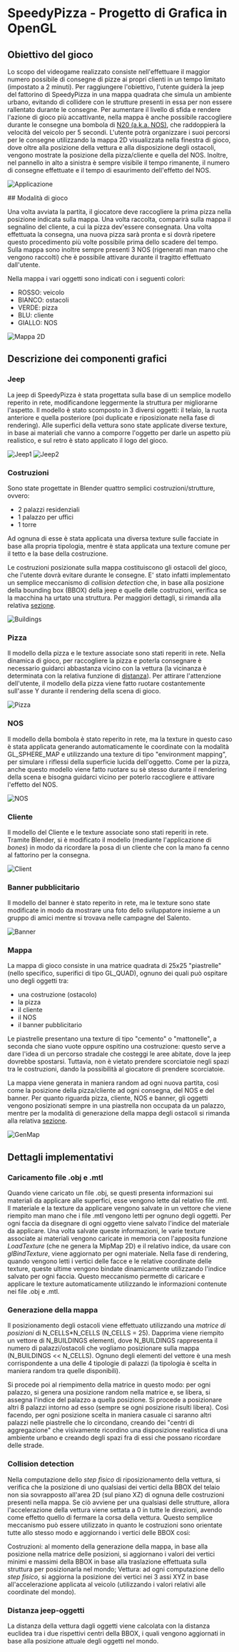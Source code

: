 
# SpeedyPizza - Progetto di Grafica in OpenGL

## Obiettivo del gioco

Lo scopo del videogame realizzato consiste nell'effettuare il maggior numero possibile di consegne di pizze ai propri clienti in un tempo limitato 
(impostato a 2 minuti). Per raggiungere l'obiettivo, l'utente guider&agrave; la jeep del fattorino di SpeedyPizza in una mappa quadrata che simula un 
ambiente urbano, evitando di collidere con le strutture presenti in essa per non essere rallentato durante le consegne. Per aumentare il livello di 
sfida e rendere l'azione di gioco pi&ugrave; accattivante, nella mappa &egrave; anche possibile raccogliere durante le consegne una bombola di 
<a href="https://it.wikipedia.org/wiki/Ossido_di_diazoto">N20 (a.k.a. NOS)</a>, che raddoppier&agrave; la velocit&agrave; del veicolo per 5 secondi. L'utente potr&agrave; organizzare i
suoi percorsi per le consegne utilizzando la mappa 2D visualizzata nella finestra di gioco, dove oltre alla posizione della vettura e alla disposizione degli
ostacoli, vengono mostrate la posizione della pizza/cliente e quella del NOS. Inoltre, nel pannello in alto a sinistra &egrave; sempre visibile il tempo rimanente,
il numero di consegne effettuate e il tempo di esaurimento dell'effetto del NOS.

![Applicazione](doc/images/snapshot1.png)


## Modalit&agrave; di gioco

Una volta avviata la partita, il giocatore deve raccogliere la prima pizza nella posizione indicata sulla mappa. Una volta raccolta, comparir&agrave; sulla mappa
il segnalino del cliente, a cui la pizza dev'essere consegnata. Una volta effettuata la consegna, una nuova pizza sar&agrave; pronta e si dovr&agrave; ripetere questo 
procedimento pi&ugrave; volte possibile prima dello scadere del tempo. Sulla mappa sono inoltre sempre presenti 3 NOS (rigenerati man mano che vengono raccolti) che &egrave; possibile attivare durante il tragitto 
effettuato dall'utente.

Nella mappa i vari oggetti sono indicati con i seguenti colori:

* ROSSO: veicolo
* BIANCO: ostacoli
* VERDE: pizza
* BLU: cliente
* GIALLO: NOS

![Mappa 2D](doc/images/map.png)

## Descrizione dei componenti grafici 

### Jeep

La jeep di SpeedyPizza &egrave; stata progettata sulla base di un semplice modello reperito in rete, modificandone leggermente la struttura per migliorarne 
l'aspetto. Il modello &egrave; stato scomposto in 3 diversi oggetti: il telaio, la ruota anteriore e quella posteriore (poi duplicate e riposizionate nella fase di
rendering). Alle superfici della vettura sono state applicate diverse texture, in base ai materiali che vanno a comporre l'oggetto per darle un aspetto pi&ugrave; 
realistico, e sul retro &egrave; stato applicato il logo del gioco.

![Jeep1](doc/images/car1.png)
![Jeep2](doc/images/car2.png)

### Costruzioni

Sono state progettate in Blender quattro semplici costruzioni/strutture, ovvero:

* 2 palazzi residenziali
* 1 palazzo per uffici
* 1 torre

Ad ognuna di esse &egrave; stata applicata una diversa texture sulle facciate in base alla propria tipologia, mentre &egrave; stata applicata una texture comune per il tetto
e la base della costruzione.

Le costruzioni posizionate sulla mappa costituiscono gli ostacoli del gioco, che l'utente dovr&agrave; evitare durante le consegne. E' stato infatti implementato
un semplice meccanismo di _collision detection_ che, in base alla posizione della bounding box (BBOX) della jeep e quelle delle costruzioni, 
verifica se la macchina ha urtato una struttura. Per maggiori dettagli, si rimanda alla relativa <a href="#coll_det">sezione</a>. 

![Buildings](doc/images/buildings.png)

### Pizza

Il modello della pizza e le texture associate sono stati reperiti in rete. Nella dinamica di gioco, per raccogliere la pizza e poterla consegnare &egrave; necessario
guidarci abbastanza vicino con la vettura (la vicinanza &egrave; determinata con la relativa funzione di <a href="#distance">distanza</a>). Per attirare l'attenzione dell'utente,
il modello della pizza viene fatto ruotare costantemente sull'asse Y durante il rendering della scena di gioco.

![Pizza](doc/images/pizza.png)

### NOS

Il modello della bombola &egrave; stato reperito in rete, ma la texture in questo caso &egrave; stata applicata generando automaticamente le coordinate con la modalit&agrave;
GL_SPHERE_MAP e utilizzando una texture di tipo "environment mapping", per simulare i riflessi della superficie lucida dell'oggetto. Come per la pizza,
anche questo modello viene fatto ruotare su s&egrave; stesso durante il rendering della scena e bisogna guidarci vicino per poterlo raccogliere e attivare l'effetto del NOS.

![NOS](doc/images/nos.png)

### Cliente

Il modello del Cliente e le texture associate sono stati reperiti in rete. Tramite Blender, si &egrave; modificato il modello (mediante l'applicazione di _bones_) in modo 
da ricordare la posa di un cliente che con la mano fa cenno al fattorino per la consegna. 

![Client](doc/images/old_man.png)

### Banner pubblicitario

Il modello del banner &egrave; stato reperito in rete, ma le texture sono state modificate in modo da mostrare una foto dello sviluppatore insieme a un gruppo di 
amici mentre si trovava nelle campagne del Salento.

![Banner](doc/images/banner.png)

### Mappa

La mappa di gioco consiste in una matrice quadrata di 25x25 "piastrelle" (nello specifico, superifici di tipo GL_QUAD), ognuno dei quali pu&ograve; ospitare uno
degli oggetti tra:

* una costruzione (ostacolo)
* la pizza
* il cliente
* il NOS
* il banner pubblicitario

Le piastrelle presentano una texture di tipo "cemento" o "mattonelle", a seconda che siano vuote oppure ospitino una costruzione: questo serve a dare l'idea 
di un percorso stradale che costeggi le aree abitate, dove la jeep dovrebbe spostarsi. Tuttavia, non &egrave; vietato prendere scorciatoie negli spazi tra le costruzioni,
dando la possibilit&agrave; al giocatore di prendere scorciatoie.

La mappa viene generata in maniera random ad ogni nuova partita, cos&igrave; come la posizione della pizza/cliente ad ogni consegna, del NOS e del banner.
Per quanto riguarda pizza, cliente, NOS e banner, gli oggetti vengono posizionati sempre in una piastrella non occupata da un palazzo, mentre per la modalit&agrave;
di generazione della mappa degli ostacoli si rimanda alla relativa <a href="#random_gen">sezione</a>.

![GenMap](doc/images/gen_map.png)

## Dettagli implementativi

### Caricamento file .obj e .mtl
Quando viene caricato un file .obj, se questi presenta informazioni sui materiali da applicare alle superfici, esse vengono lette dal relativo file
.mtl. Il materiale e la texture da applicare vengono salvate in un vettore che viene riempito man mano che i file .mtl vengono letti per ognuno degli oggetti. 
Per ogni faccia da disegnare di ogni oggetto viene salvato l'indice del materiale da applicare.
Una volta salvate queste informazioni, le varie texture associate ai materiali vengono caricate in memoria con l'apposita funzione _LoadTexture_ (che ne genera la MipMap 2D)
e il relativo indice, da usare con _glBindTexture_, viene aggiornato per ogni materiale. Nella fase di rendering, quando vengono letti i vertici delle 
facce e le relative coordinate delle texture, queste ultime vengono bindate dinamicamente utilizzando l'indice salvato per ogni faccia. Questo meccanismo permette di caricare e applicare le texture
automaticamente utilizzando le informazioni contenute nei file .obj e .mtl.

### Generazione della mappa

Il posizionamento degli ostacoli viene effettuato utilizzando una _matrice di posizioni_ di N_CELLS*N_CELLS (N_CELLS = 25). Dapprima viene riempito un vettore di N_BUILDINGS elementi,
dove N_BUILDINGS rappresenta il numero di palazzi/ostacoli che vogliamo posizionare sulla mappa (N_BUILDINGS &lt;&lt; N_CELLS). Ognuno degli elementi del vettore
&egrave; una mesh corrispondente a una delle 4 tipologie di palazzi (la tipologia &egrave; scelta in maniera random tra quelle disponibili).

Si procede poi al riempimento della matrice in questo modo:
per ogni palazzo, si genera una posizione random nella matrice e, se libera, si assegna l'indice del palazzo a quella posizione. Si procede a posizionare
altri 8 palazzi intorno ad esso (sempre se ogni posizione risulti libera). Cos&igrave; facendo, per ogni posizione scelta in maniera casuale ci saranno altri palazzi nelle
piastrelle che lo circondano, creando dei "centri di aggregazione" che visivamente ricordino una disposizione realistica di una ambiente urbano e
creando degli spazi fra di essi che possano ricordare delle strade.

### Collision detection

Nella computazione dello _step fisico_ di riposizionamento della vettura, si verifica che la posizione di uno qualsiasi dei vertici della BBOX del telaio 
non sia sovrapposto all'area 2D (sul piano XZ) di ognuna delle costruzioni presenti nella mappa. Se ci&ograve; avviene per una qualsiasi delle strutture,
allora l'accelerazione della vettura viene settata a 0 in tutte le direzioni, avendo come effetto quello di fermare la corsa della vettura.
Questo semplice meccanismo pu&ograve; essere utilizzato in quanto le costruzioni sono orientate tutte allo stesso modo e aggiornando i vertici delle BBOX cos&igrave;:

Costruzioni: al momento della generazione della mappa, in base alla posizione nella matrice delle posizioni, si aggiornano i valori dei vertici minimi 
e massimi della BBOX in base alla traslazione effettuata sulla struttura per posizionarla nel mondo;
Vettura: ad ogni computazione dello _step fisico_, si aggiorna la posizione dei vertici nei 3 assi XYZ in base all'accelerazione applicata al veicolo 
(utilizzando i valori relativi alle coordinate del mondo).


### Distanza jeep-oggetti

La distanza della vettura dagli oggetti viene calcolata con la distanza euclidea tra i due rispettivi centri della BBOX, i quali vengono aggiornati in base alla posizione
attuale degli oggetti nel mondo.
